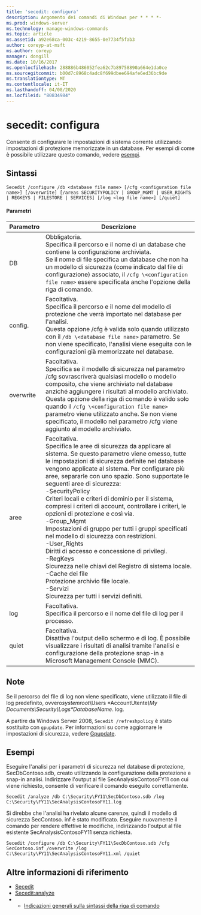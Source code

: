 ```yaml
---
title: 'secedit: configura'
description: Argomento dei comandi di Windows per * * * *-
ms.prod: windows-server
ms.technology: manage-windows-commands
ms.topic: article
ms.assetid: a92e68ca-003c-4219-8655-0e7734f5fab3
author: coreyp-at-msft
ms.author: coreyp
manager: dongill
ms.date: 10/16/2017
ms.openlocfilehash: 288886b486052fea62c7b89758890a664e1da0ce
ms.sourcegitcommit: b00d7c8968c4adc8f699dbee694afe6ed36bc9de
ms.translationtype: MT
ms.contentlocale: it-IT
ms.lasthandoff: 04/08/2020
ms.locfileid: "80834984"
---
```

# <a name="seceditconfigure"></a>secedit: configura



Consente di configurare le impostazioni di sistema corrente utilizzando impostazioni di protezione memorizzate in un database. Per esempi di come è possibile utilizzare questo comando, vedere [esempi](#BKMK_Examples).

## <a name="syntax"></a>Sintassi

```
Secedit /configure /db <database file name> [/cfg <configuration file name>] [/overwrite] [/areas SECURITYPOLICY | GROUP_MGMT | USER_RIGHTS | REGKEYS | FILESTORE | SERVICES] [/log <log file name>] [/quiet]
```

#### <a name="parameters"></a>Parametri

|Parametro|Descrizione|
|---------|-----------|
|DB|Obbligatoria.</br>Specifica il percorso e il nome di un database che contiene la configurazione archiviata.</br>Se il nome di file specifica un database che non ha un modello di sicurezza (come indicato dal file di configurazione) associato, il `/cfg \<configuration file name>` essere specificata anche l'opzione della riga di comando.|
|config.|Facoltativa.</br>Specifica il percorso e il nome del modello di protezione che verrà importato nel database per l'analisi.</br>Questa opzione /cfg è valida solo quando utilizzato con il `/db \<database file name>` parametro. Se non viene specificato, l'analisi viene eseguita con le configurazioni già memorizzate nel database.|
|overwrite|Facoltativa.</br>Specifica se il modello di sicurezza nel parametro /cfg sovrascriverà qualsiasi modello o modello composito, che viene archiviato nel database anziché aggiungere i risultati al modello archiviato.</br>Questa opzione della riga di comando è valido solo quando il `/cfg \<configuration file name>` parametro viene utilizzato anche. Se non viene specificato, il modello nel parametro /cfg viene aggiunto al modello archiviato.|
|aree|Facoltativa.</br>Specifica le aree di sicurezza da applicare al sistema. Se questo parametro viene omesso, tutte le impostazioni di sicurezza definite nel database vengono applicate al sistema. Per configurare più aree, separarle con uno spazio. Sono supportate le seguenti aree di sicurezza:</br>-SecurityPolicy</br>    Criteri locali e criteri di dominio per il sistema, compresi i criteri di account, controllare i criteri, le opzioni di protezione e così via.</br>-Group_Mgmt</br>    Impostazioni di gruppo per tutti i gruppi specificati nel modello di sicurezza con restrizioni.</br>-User_Rights</br>    Diritti di accesso e concessione di privilegi.</br>-RegKeys</br>    Sicurezza nelle chiavi del Registro di sistema locale.</br>-Cache dei file</br>    Protezione archivio file locale.</br>-Servizi</br>    Sicurezza per tutti i servizi definiti.|
|log|Facoltativa.</br>Specifica il percorso e il nome del file di log per il processo.|
|quiet|Facoltativa.</br>Disattiva l'output dello schermo e di log. È possibile visualizzare i risultati di analisi tramite l'analisi e configurazione della protezione snap-in a Microsoft Management Console (MMC).|

## <a name="remarks"></a>Note

Se il percorso del file di log non viene specificato, viene utilizzato il file di log predefinito, ovvero*systemroot*\Users \*AccountUtente<em>\My Documents\Security\Logs\*DatabaseName</em>. log.

A partire da Windows Server 2008, `Secedit /refreshpolicy` è stato sostituito con `gpupdate`. Per informazioni su come aggiornare le impostazioni di sicurezza, vedere [Gpupdate](gpupdate.md).

## <a name="examples"></a><a name=BKMK_Examples></a>Esempi

Eseguire l'analisi per i parametri di sicurezza nel database di protezione, SecDbContoso.sdb, creato utilizzando la configurazione della protezione e snap-in analisi. Indirizzare l'output al file SecAnalysisContosoFY11 con cui viene richiesto, consente di verificare il comando eseguito correttamente.
```
Secedit /analyze /db C:\Security\FY11\SecDbContoso.sdb /log C:\Security\FY11\SecAnalysisContosoFY11.log
```
Si direbbe che l'analisi ha rivelato alcune carenze, quindi il modello di sicurezza SecContoso. inf è stato modificato. Eseguire nuovamente il comando per rendere effettive le modifiche, indirizzando l'output al file esistente SecAnalysisContosoFY11 senza richiesta.
```
Secedit /configure /db C:\Security\FY11\SecDbContoso.sdb /cfg SecContoso.inf /overwrite /log C:\Security\FY11\SecAnalysisContosoFY11.xml /quiet
```

## <a name="additional-references"></a>Altre informazioni di riferimento

-   [Secedit](secedit.md)
-   [Secedit:analyze](secedit-analyze.md)
-   - [Indicazioni generali sulla sintassi della riga di comando](command-line-syntax-key.md)